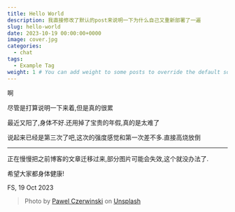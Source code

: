 ```yaml
---
title: Hello World
description: 我直接修改了默认的post来说明一下为什么自己又重新部署了一遍
slug: hello-world
date: 2023-10-19 00:00:00+0000
image: cover.jpg
categories:
  - chat
tags:
  - Example Tag
weight: 1 # You can add weight to some posts to override the default sorting (date descending)
---
```


啊

尽管是打算说明一下来着,但是真的很累

最近又阳了,身体不好.还用掉了宝贵的年假,真的是太难了

说起来已经是第三次了吧,这次的强度感觉和第一次差不多.直接高烧放倒

---

正在慢慢把之前博客的文章迁移过来,部分图片可能会失效,这个就没办法了.

希望大家都身体健康!

FS, 19 Oct 2023

> Photo by [Pawel Czerwinski](https://unsplash.com/@pawel_czerwinski) on [Unsplash](https://unsplash.com/)
